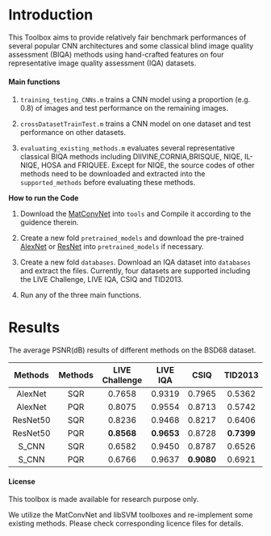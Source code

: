 # Introduction
This Toolbox aims to provide relatively fair benchmark performances of several popular CNN architectures and some classical blind image quality assessment (BIQA) methods using hand-crafted features on four representative image quality assessment (IQA) datasets.


#### Main functions

1. `training_testing_CNNs.m` trains a CNN model using a proportion (e.g. 0.8) of images and test performance on the remaining images.

2. `crossDatasetTrainTest.m` trains a CNN model on one dataset and test performance on other datasets.

3. `evaluating_existing_methods.m` evaluates several representative classical BIQA methods including DIIVINE,CORNIA,BRISQUE, NIQE, IL-NIQE, HOSA and FRIQUEE. Except for NIQE, the source codes of other methods need to be downloaded and extracted into the ``supported_methods`` before evaluating these methods.

**How to run the Code**

1. Download the [MatConvNet](http://www.vlfeat.org/matconvnet/) into ``tools`` and Compile it according to the guidence therein. 

2. Create a new fold ``pretrained_models`` and download the pre-trained [AlexNet](http://www.vlfeat.org/matconvnet/models/imagenet-caffe-alex.mat) or [ResNet](http://www.vlfeat.org/matconvnet/models/imagenet-resnet-50-dag.mat) into ``pretrained_models`` if necessary.

3. Create a new fold ``databases``. Download an IQA dataset into ``databases`` and extract the files. Currently, four datasets are supported including the LIVE Challenge, LIVE IQA, CSIQ and TID2013. 

4. Run any of the three main functions.

# Results
The average PSNR(dB) results of different methods on the BSD68 dataset.

|  Methods | Methods | LIVE Challenge  | LIVE IQA | CSIQ |  TID2013 |
|:-------:|:-------:|:-------:|:-------:|:-------:|:-------:|
| AlexNet |  SQR  |   0.7658   | 0.9319  |   0.7965   |  0.5362 |
| AlexNet |  PQR  |   0.8075   | 0.9554  |   0.8713   |  0.5742 |
| ResNet50 |  SQR  |   0.8236   | 0.9468  | 0.8217 |  0.6406 |
| ResNet50 |  PQR  |   **0.8568**   | **0.9653**  | 0.8728 |  **0.7399** |
| S_CNN |  SQR  |   0.6582   | 0.9450  | 0.8787 |    0.6526   |
| S_CNN |  PQR  |   0.6766   | 0.9637  | **0.9080** |    0.6921  |

#### License

This toolbox is made available for research purpose only. 

We utilize the MatConvNet and libSVM toolboxes and re-implement some existing methods. Please check corresponding licence files for details.
